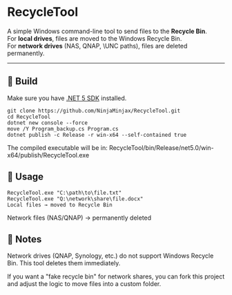 # RecycleTool

A simple Windows command-line tool to send files to the **Recycle Bin**.  
For **local drives**, files are moved to the Windows Recycle Bin.  
For **network drives** (NAS, QNAP, \\UNC paths), files are deleted permanently.

---

## 🔧 Build

Make sure you have [.NET 5 SDK](https://dotnet.microsoft.com/en-us/download) installed.

```
git clone https://github.com/NinjaMinjax/RecycleTool.git
cd RecycleTool
dotnet new console --force
move /Y Program_backup.cs Program.cs
dotnet publish -c Release -r win-x64 --self-contained true
```
The compiled executable will be in:
RecycleTool/bin/Release/net5.0/win-x64/publish/RecycleTool.exe


## 🚀 Usage
```
RecycleTool.exe "C:\path\to\file.txt"
RecycleTool.exe "Q:\network\share\file.docx"
Local files → moved to Recycle Bin
```
Network files (NAS/QNAP) → permanently deleted


## 📌 Notes
Network drives (QNAP, Synology, etc.) do not support Windows Recycle Bin.
This tool deletes them immediately.

If you want a "fake recycle bin" for network shares, you can fork this project and adjust the logic to move files into a custom folder.


